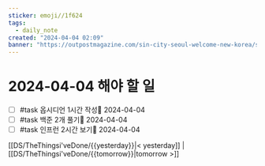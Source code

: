 ```yaml
---
sticker: emoji//1f624
tags:
  - daily_note
created: "2024-04-04 02:09"
banner: "https://outpostmagazine.com/sin-city-seoul-welcome-new-korea/seoul-skyline-photo/"
---
```


# 2024-04-04 해야 할 일

- [ ] #task 옵시디언 1시간 작성📅 2024-04-04
- [ ] #task 백준 2개 풀기📅 2024-04-04
- [ ] #task 인프런 2시간 보기📅 2024-04-04

[[DS/TheThingsi'veDone/{{yesterday}}|< yesterday]] | [[DS/TheThingsi'veDone/{{tomorrow}}|tomorrow >]]